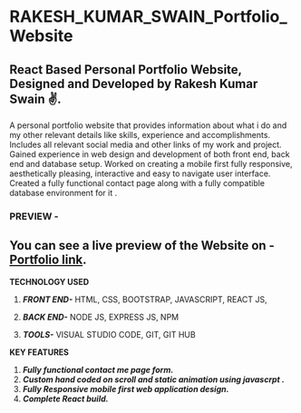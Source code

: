 # RAKESH_KUMAR_SWAIN_Portfolio_Website
 ## React Based Personal Portfolio Website, Designed and Developed by Rakesh Kumar Swain ✌.
A personal portfolio website that provides information about what i do and my other relevant details like skills, experience and accomplishments. Includes all relevant social media and other links of my work and project. Gained experience in web design and development of both front end, back end and database setup. Worked on creating a mobile first fully responsive, aesthetically pleasing, interactive and easy to navigate user interface. Created a fully functional contact page along with a fully compatible database environment for it .
 
 
 ### PREVIEW - 
 ## You can see a live preview of the Website on - [Portfolio link](https://rakesh-swain.netlify.app/).
 
 **TECHNOLOGY USED**
 1. ***FRONT END-*** 
    HTML,
    CSS,
    BOOTSTRAP,
    JAVASCRIPT,
    REACT JS,
 
 2. ***BACK END-***
    NODE JS,
    EXPRESS JS,
    NPM


3. ***TOOLS-***
   VISUAL STUDIO CODE,
   GIT,
   GIT HUB


 **KEY FEATURES**
 1. ***Fully functional contact me page form.***
 2. ***Custom hand coded on scroll and static animation using javascrpt .***
 3. ***Fully Responsive mobile first web application design.*** 
 4. ***Complete React build.***
